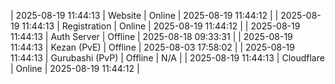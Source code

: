 | 2025-08-19 11:44:13 | Website | Online | 2025-08-19 11:44:12 |
| 2025-08-19 11:44:13 | Registration | Online | 2025-08-19 11:44:12 |
| 2025-08-19 11:44:13 | Auth Server | Offline | 2025-08-18 09:33:31 |
| 2025-08-19 11:44:13 | Kezan (PvE) | Offline | 2025-08-03 17:58:02 |
| 2025-08-19 11:44:13 | Gurubashi (PvP) | Offline | N/A |
| 2025-08-19 11:44:13 | Cloudflare | Online | 2025-08-19 11:44:12 |
